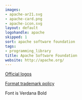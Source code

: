 ```yaml
---
images:
- apache-ar21.svg
- apache-card.png
- apache-icon.svg
layout: default
logohandle: apache
skipped: 1
sort: apache software foundation
tags:
- programming_library
title: Apache Software Foundation
website: http://apache.org/
---
```


[Official logos](http://apache.org/foundation/press/kit/#links)

[Format trademark policy](http://www.apache.org/foundation/marks/)

Font is Verdana Bold
